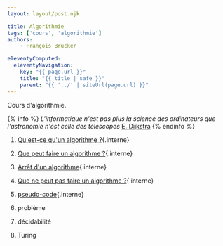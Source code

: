 ```yaml
---
layout: layout/post.njk

title: Algorithmie
tags: ['cours', 'algorithmie']
authors:
    - François Brucker

eleventyComputed:
  eleventyNavigation:
    key: "{{ page.url }}"
    title: "{{ title | safe }}"
    parent: "{{ '../' | siteUrl(page.url) }}"
---
```


Cours d'algorithmie.

{% info %}
*L'informatique n'est pas plus la science des ordinateurs que l'astronomie n'est celle des télescopes* [E. Dijkstra](https://fr.wikipedia.org/wiki/Edsger_Dijkstra)
{% endinfo %}

1. [Qu'est-ce qu'un algorithme ?](./définition){.interne}
2. [Que peut faire un algorithme ?](./calculabilité){.interne}
3. [Arrêt d'un algorithme](./arrêt-rice){.interne}
4. [Que ne peut pas faire un algorithme ?](./non-calculabilité){.interne}

1. [pseudo-code](./pseudo-code){.interne}
2. problème
3. décidabilité

1. Turing
